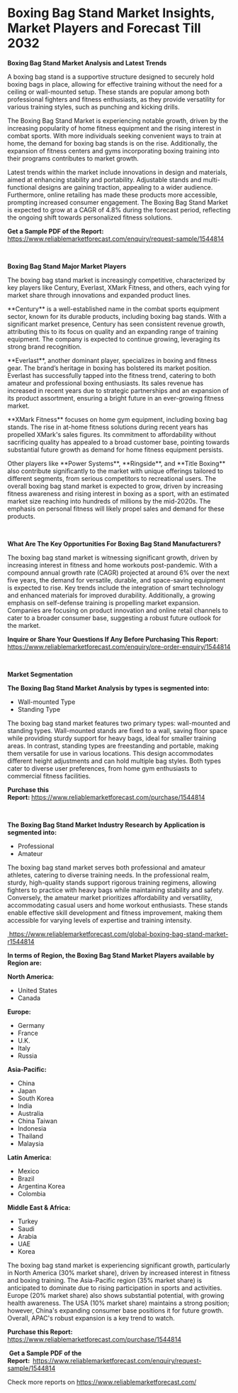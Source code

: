<p><h1>Boxing Bag Stand Market Insights, Market Players and Forecast Till 2032</h1></p><p><strong>Boxing Bag Stand Market Analysis and Latest Trends</strong></p>
<p><p>A boxing bag stand is a supportive structure designed to securely hold boxing bags in place, allowing for effective training without the need for a ceiling or wall-mounted setup. These stands are popular among both professional fighters and fitness enthusiasts, as they provide versatility for various training styles, such as punching and kicking drills.</p><p>The Boxing Bag Stand Market is experiencing notable growth, driven by the increasing popularity of home fitness equipment and the rising interest in combat sports. With more individuals seeking convenient ways to train at home, the demand for boxing bag stands is on the rise. Additionally, the expansion of fitness centers and gyms incorporating boxing training into their programs contributes to market growth.</p><p>Latest trends within the market include innovations in design and materials, aimed at enhancing stability and portability. Adjustable stands and multi-functional designs are gaining traction, appealing to a wider audience. Furthermore, online retailing has made these products more accessible, prompting increased consumer engagement. The Boxing Bag Stand Market is expected to grow at a CAGR of 4.8% during the forecast period, reflecting the ongoing shift towards personalized fitness solutions.</p></p>
<p><strong>Get a Sample PDF of the Report:&nbsp;</strong> <a href="https://www.reliablemarketforecast.com/enquiry/request-sample/1544814?utm_campaign=3344&utm_medium=2&utm_source=Github&utm_content=ia&utm_term=04042025&utm_id=boxing-bag-stand">https://www.reliablemarketforecast.com/enquiry/request-sample/1544814</a></p>
<p>&nbsp;</p>
<p><strong>Boxing Bag Stand Major Market Players</strong></p>
<p><p>The boxing bag stand market is increasingly competitive, characterized by key players like Century, Everlast, XMark Fitness, and others, each vying for market share through innovations and expanded product lines.</p><p>**Century** is a well-established name in the combat sports equipment sector, known for its durable products, including boxing bag stands. With a significant market presence, Century has seen consistent revenue growth, attributing this to its focus on quality and an expanding range of training equipment. The company is expected to continue growing, leveraging its strong brand recognition.</p><p>**Everlast**, another dominant player, specializes in boxing and fitness gear. The brand’s heritage in boxing has bolstered its market position. Everlast has successfully tapped into the fitness trend, catering to both amateur and professional boxing enthusiasts. Its sales revenue has increased in recent years due to strategic partnerships and an expansion of its product assortment, ensuring a bright future in an ever-growing fitness market.</p><p>**XMark Fitness** focuses on home gym equipment, including boxing bag stands. The rise in at-home fitness solutions during recent years has propelled XMark's sales figures. Its commitment to affordability without sacrificing quality has appealed to a broad customer base, pointing towards substantial future growth as demand for home fitness equipment persists.</p><p>Other players like **Power Systems**, **Ringside**, and **Title Boxing** also contribute significantly to the market with unique offerings tailored to different segments, from serious competitors to recreational users. The overall boxing bag stand market is expected to grow, driven by increasing fitness awareness and rising interest in boxing as a sport, with an estimated market size reaching into hundreds of millions by the mid-2020s. The emphasis on personal fitness will likely propel sales and demand for these products.</p></p>
<p>&nbsp;</p>
<p><strong>What Are The Key Opportunities For Boxing Bag Stand Manufacturers?</strong></p>
<p><p>The boxing bag stand market is witnessing significant growth, driven by increasing interest in fitness and home workouts post-pandemic. With a compound annual growth rate (CAGR) projected at around 6% over the next five years, the demand for versatile, durable, and space-saving equipment is expected to rise. Key trends include the integration of smart technology and enhanced materials for improved durability. Additionally, a growing emphasis on self-defense training is propelling market expansion. Companies are focusing on product innovation and online retail channels to cater to a broader consumer base, suggesting a robust future outlook for the market.</p></p>
<p><strong>Inquire or Share Your Questions If Any Before Purchasing This Report:</strong> <a href="https://www.reliablemarketforecast.com/enquiry/pre-order-enquiry/1544814?utm_campaign=3344&utm_medium=2&utm_source=Github&utm_content=ia&utm_term=04042025&utm_id=boxing-bag-stand">https://www.reliablemarketforecast.com/enquiry/pre-order-enquiry/1544814</a></p>
<p>&nbsp;</p>
<p><strong>Market Segmentation</strong></p>
<p><strong>The Boxing Bag Stand Market Analysis by types is segmented into:</strong></p>
<p><ul><li>Wall-mounted Type</li><li>Standing Type</li></ul></p>
<p><p>The boxing bag stand market features two primary types: wall-mounted and standing types. Wall-mounted stands are fixed to a wall, saving floor space while providing sturdy support for heavy bags, ideal for smaller training areas. In contrast, standing types are freestanding and portable, making them versatile for use in various locations. This design accommodates different height adjustments and can hold multiple bag styles. Both types cater to diverse user preferences, from home gym enthusiasts to commercial fitness facilities.</p></p>
<p><strong>Purchase this Report:&nbsp;</strong><a href="https://www.reliablemarketforecast.com/purchase/1544814?utm_campaign=3344&utm_medium=2&utm_source=Github&utm_content=ia&utm_term=04042025&utm_id=boxing-bag-stand">https://www.reliablemarketforecast.com/purchase/1544814</a></p>
<p>&nbsp;</p>
<p><strong>The Boxing Bag Stand Market Industry Research by Application is segmented into:</strong></p>
<p><ul><li>Professional</li><li>Amateur</li></ul></p>
<p><p>The boxing bag stand market serves both professional and amateur athletes, catering to diverse training needs. In the professional realm, sturdy, high-quality stands support rigorous training regimens, allowing fighters to practice with heavy bags while maintaining stability and safety. Conversely, the amateur market prioritizes affordability and versatility, accommodating casual users and home workout enthusiasts. These stands enable effective skill development and fitness improvement, making them accessible for varying levels of expertise and training intensity.</p></p>
<p><a href="https://www.reliablemarketforecast.com/global-boxing-bag-stand-market-r1544814?utm_campaign=3344&utm_medium=2&utm_source=Github&utm_content=ia&utm_term=04042025&utm_id=boxing-bag-stand">&nbsp;https://www.reliablemarketforecast.com/global-boxing-bag-stand-market-r1544814</a></p>
<p><strong>In terms of Region, the Boxing Bag Stand Market Players available by Region are:</strong></p>
<p>
    <p> <strong> North America: </strong>
        <ul>
            <li>United States</li>
            <li>Canada</li>
        </ul>
        </p> 
    <p> <strong> Europe: </strong>
        <ul>
            <li>Germany</li>
            <li>France</li>
            <li>U.K.</li>
            <li>Italy</li>
            <li>Russia</li>
        </ul>
        </p> 
    <p> <strong> Asia-Pacific: </strong>
        <ul>
            <li>China</li>
            <li>Japan</li>
            <li>South Korea</li>
            <li>India</li>
            <li>Australia</li>
            <li>China Taiwan</li>
            <li>Indonesia</li>
            <li>Thailand</li>
            <li>Malaysia</li>
        </ul>
        </p> 
    <p> <strong> Latin America: </strong>
        <ul>
            <li>Mexico</li>
            <li>Brazil</li>
            <li>Argentina Korea</li>
            <li>Colombia</li>
        </ul>
        </p> 
    <p> <strong> Middle East & Africa: </strong>
        <ul>
            <li>Turkey</li>
            <li>Saudi</li>
            <li>Arabia</li>
            <li>UAE</li>
            <li>Korea</li>
        </ul>
    </p>
    </p>
<p><p>The boxing bag stand market is experiencing significant growth, particularly in North America (30% market share), driven by increased interest in fitness and boxing training. The Asia-Pacific region (35% market share) is anticipated to dominate due to rising participation in sports and activities. Europe (20% market share) also shows substantial potential, with growing health awareness. The USA (10% market share) maintains a strong position; however, China's expanding consumer base positions it for future growth. Overall, APAC's robust expansion is a key trend to watch.</p></p>
<p><strong>Purchase this Report: </strong><a href="https://www.reliablemarketforecast.com/purchase/1544814?utm_campaign=3344&utm_medium=2&utm_source=Github&utm_content=ia&utm_term=04042025&utm_id=boxing-bag-stand">https://www.reliablemarketforecast.com/purchase/1544814</a></p>
<p>&nbsp;<strong>Get a Sample PDF of the Report:&nbsp;&nbsp;</strong><a href="https://www.reliablemarketforecast.com/enquiry/request-sample/1544814?utm_campaign=3344&utm_medium=2&utm_source=Github&utm_content=ia&utm_term=04042025&utm_id=boxing-bag-stand">https://www.reliablemarketforecast.com/enquiry/request-sample/1544814</a></p>
<p><strong></strong></p>
<p>Check more reports on <a href="https://www.reliablemarketforecast.com/?utm_campaign=3344&utm_medium=2&utm_source=Github&utm_content=ia&utm_term=04042025&utm_id=boxing-bag-stand">https://www.reliablemarketforecast.com/</a></p>